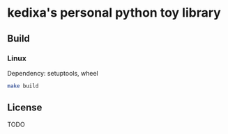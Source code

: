 # kedixa's personal python toy library

## Build

### Linux
Dependency: setuptools, wheel

```bash
make build
```

## License
TODO
